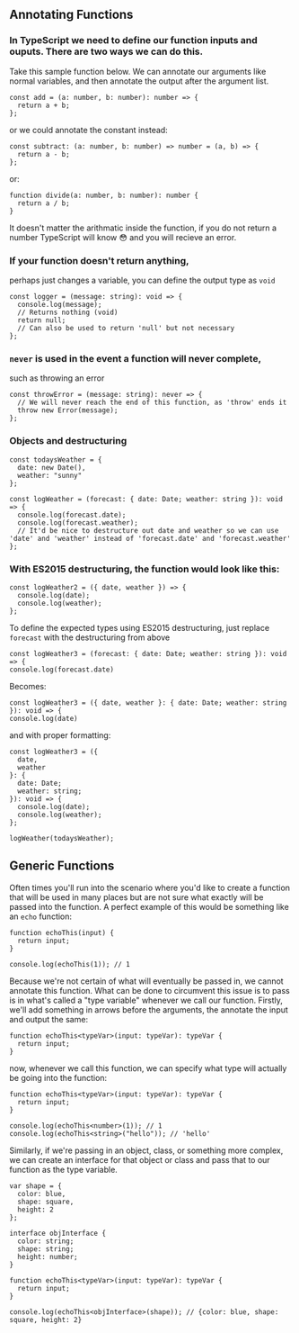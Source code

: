 ## Annotating Functions

### In TypeScript we need to define our function inputs and ouputs. There are two ways we can do this.

Take this sample function below. We can annotate our arguments like normal variables, and then annotate the output after the argument list.

```tsx
const add = (a: number, b: number): number => {
  return a + b;
};
```

or we could annotate the constant instead:

```tsx
const subtract: (a: number, b: number) => number = (a, b) => {
  return a - b;
};
```

or:

```tsx
function divide(a: number, b: number): number {
  return a / b;
}
```

It doesn't matter the arithmatic inside the function, if you do not return a number TypeScript will know :flushed: and you will recieve an error.

### If your function doesn't return anything,

perhaps just changes a variable, you can define the output type as `void`

```tsx
const logger = (message: string): void => {
  console.log(message);
  // Returns nothing (void)
  return null;
  // Can also be used to return 'null' but not necessary
};
```

### `never` is used in the event a function will never complete,

such as throwing an error

```tsx
const throwError = (message: string): never => {
  // We will never reach the end of this function, as 'throw' ends it
  throw new Error(message);
};
```

### Objects and destructuring

```tsx
const todaysWeather = {
  date: new Date(),
  weather: "sunny"
};

const logWeather = (forecast: { date: Date; weather: string }): void => {
  console.log(forecast.date);
  console.log(forecast.weather);
  // It'd be nice to destructure out date and weather so we can use 'date' and 'weather' instead of 'forecast.date' and 'forecast.weather'
};
```

### With ES2015 destructuring, the function would look like this:

```tsx
const logWeather2 = ({ date, weather }) => {
  console.log(date);
  console.log(weather);
};
```

To define the expected types using ES2015 destructuring, just replace `forecast` with the destructuring from above

```tsx
const logWeather3 = (forecast: { date: Date; weather: string }): void => {
console.log(forecast.date)
```

Becomes:

```tsx
const logWeather3 = ({ date, weather }: { date: Date; weather: string }): void => {
console.log(date)
```

and with proper formatting:

```tsx
const logWeather3 = ({
  date,
  weather
}: {
  date: Date;
  weather: string;
}): void => {
  console.log(date);
  console.log(weather);
};

logWeather(todaysWeather);
```

## Generic Functions

Often times you'll run into the scenario where you'd like to create a function that will be used in many places but are not sure what exactly will be passed into the function. A perfect example of this would be something like an `echo` function:

```tsx
function echoThis(input) {
  return input;
}

console.log(echoThis(1)); // 1
```

Because we're not certain of what will eventually be passed in, we cannot annotate this function.
What can be done to circumvent this issue is to pass is in what's called a "type variable" whenever we call our function. Firstly, we'll add something in arrows before the arguments, the annotate the input and output the same:

```tsx
function echoThis<typeVar>(input: typeVar): typeVar {
  return input;
}
```

now, whenever we call this function, we can specify what type will actually be going into the function:

```tsx
function echoThis<typeVar>(input: typeVar): typeVar {
  return input;
}

console.log(echoThis<number>(1)); // 1
console.log(echoThis<string>("hello")); // 'hello'
```

Similarly, if we're passing in an object, class, or something more complex, we can create an interface for that object or class and pass that to our function as the type variable.

```tsx
var shape = {
  color: blue,
  shape: square,
  height: 2
};

interface objInterface {
  color: string;
  shape: string;
  height: number;
}

function echoThis<typeVar>(input: typeVar): typeVar {
  return input;
}

console.log(echoThis<objInterface>(shape)); // {color: blue, shape: square, height: 2}
```
